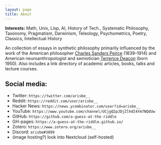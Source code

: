 ```yaml
---
layout: page
title: About
---
```


**Interests:** Math, Unix, Lisp, AI, History of Tech., Systematic Philosophy, Taxonomy, Pragmatism, Darwinism, Teleology, Psychometrics, Poetry, Classics, Intellectual History

An collection of essays in synthetic philosophy primarily influenced by the work of the American philosopher [Charles Sanders Peirce](https://en.wikipedia.org/wiki/Charles_Sanders_Peirce) (1839–1914) and American neuroanthropologist and semiotician [Terrence Deacon](https://en.wikipedia.org/wiki/Terrence_Deacon) (born 1950). Also includes a link directory of academic articles, books, talks and lecture courses.


## Social media:
 - Twitter: `https://twitter.com/arisbe__` 
 - Reddit: `https://reddit.com/user/arisbe__`
 - Hacker News: `https://news.ycombinator.com/user?id=arisbe__`
 - YouTube: `https://www.youtube.com/channel/UCjgQ2pJDjZlhdI4Ym7NQdUw`
 - GitHub: `https://github.com/a-guess-at-the-riddle`
 - GH-pages: `https://a-guess-at-the-riddle.github.io/`
 - Zotero: `https://www.zotero.org/arisbe__`
 - Discord: `arisbe#3899`
- (image hosting?) look into Nextcloud (self-hosted)
